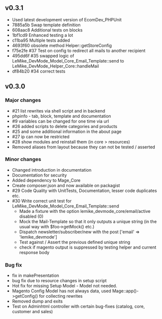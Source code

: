 ## v0.3.1

- Used latest development version of EcomDev_PHPUnit
- 7885a5b Swap template definition
- 608aac8 Additional tests on blocks
- 1bf1cd9 Enhanced testing a lot
- c11ba95 Multiple tests added
- 4693f60 obsolete method Helper::getStoreConfig
- f75e2fe #37 Test on config to redirect all mails to another recipient
- 495dd6f #35 swapped logic of LeMike_DevMode_Model_Core_Email_Template::send to
LeMike_DevMode_Helper_Core::handleMail
- df84b20 #34 correct tests


## v0.3.0

### Major changes

- #21 list rewrites via shell script and in backend
- phpinfo - tab, block, template and documentation
- #9 variables can be changed for one time via url
- #26 added scripts to delete categories and products
- #25 and some additional information in the about page
- #27 ip can now be restricted
- #28 show modules and reinstall them (in core > resources)
- Removed aliases from layout because they can not be tested / asserted

### Minor changes

- Changed introduction in documentation
- Documentation for security
- Added dependency to Mage_Core
- Create composer.json and now available on packagist
- #29 Code Quality with UnitTests, Documentation, lesser code duplicates etc.
- #30 Write correct unit test for LeMike_DevMode_Model_Core_Email_Template::send
  - Made a fixture with the option lemike_devmode_core/email/active disabled (0)
  - Mock the Mail-Template so that it only outputs a unique string (in the usual way with $foo->getMock() etc.)
  - Dispatch newsletter/subscriber/new with the post ['email' => 'lemike_devmode']
  - Test against / Assert the previous defined unique string
  - check if magento output is suppressed by testing helper and current response body


### Bug fix

- fix in makePresentation
- bug fix due to resource changes in setup script
- Hot fix for missing Setup Model - Model not needed.
- Magento Config Model has not always data, used Mage::app()->getConfig() for collecting rewrites
- Removed dump and exits
- Test on Adminhtml controller with certain bug-fixes (catalog, core, customer and sales)
